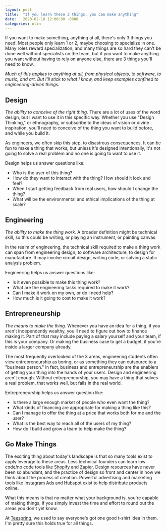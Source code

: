 ```yaml
---
layout: post
title:  "If you learn these 3 things, you can make anything"
date:   2020-02-18 12:00:00 -0800
categories: olin
---
```


If you want to make something, anything at all, there's only 3 things you need. Most people only learn 1 or 2, maybe choosing to specialize in one. Many roles reward specialization, and many things are so hard they can't be done well without specialists on the team, but if you want to make anything you want without having to rely on anyone else, there are 3 things you'll need to know.

*Much of this applies to anything at all, from physical objects, to software, to music, and art. But I'll stick to what I know, and keep examples confined to engineering-driven things.*

## Design
_The ability to conceive of the right thing._ There are a lot of uses of the word design, but I want to use it in this specific way. Whether you use "Design Thinking," or ethnography, or subscribe to the ideas of vision or divine inspiration, you'll need to conceive of the thing you want to build before, and while you build it.

As engineers, we often skip this step, to disastrous consequences. It can be fun to make a thing that works, but unless it's designed intentionally, it's not going to solve a real problem and no one is going to want to use it.

Design helps us answer questions like:

* Who is the user of this thing?
* How do they want to interact with the thing? How should it look and feel?
* When I start getting feedback from real users, how should I change the thing?
* What will be the environmental and ethical implications of the thing at scale?

## Engineering
_The ability to make the thing work._ A broader definition might be technical skill, so this could be writing, or playing an instrument, or painting canvas.

In the realm of engineering, the technical skill required to make a thing work can span from engineering design, to software architecture, to design for manufacture. It may involve circuit design, writing code, or solving a static analysis problem.

Engineering helps us answer questions like:

* Is it even possible to make this thing work?
* What are the engineering tasks required to make it work?
* Can I make it work on my own, or do I need help?
* How much is it going to cost to make it work?

## Entrepreneurship
_The means to make the thing._ Whenever you have an idea for a thing, if you aren't independently wealthy, you'll need to figure out how to finance making it. Part of that may include paying a salary yourself and your team, if this is your company. Or making the business case to get a budget, if you're inside a larger company already.

The most frequently overlooked of the 3 areas, engineering students often view entrepreneurship as boring, or as something they can outsource to a "business person." In fact, business and entrepreneurship are the enablers of getting your thing into the hands of your users. Design and engineering aren't enough. Without entrepreneurship, you may have a thing that solves a real problem, that works well, but fails in the real world.

Entrepreneurship helps us answer question like:

* Is there a large enough market of people who even want the thing?
* What kinds of financing are appropriate for making a thing like this?
* Can I manage to offer the thing at a price that works both for me and the user?
* What is the best way to reach all of the users of my thing?
* How do I build and grow a team to help make the thing?

## Go Make Things
The exciting thing about today's landscape is that so many tools exist to apply leverage to these areas. Less technical founders can learn low code/no code tools like [Shopify](https://shopify.com) and [Zapier](https://zapier.com). Design resources have never been so abundant, and the practice of design so front and center in how we think about the process of creation. Powerful advertising and marketing tools like [Instagram Ads](https://business.instagram.com/advertising/) and [Hubspot](https://hubspot.com) exist to help distribute products online.

What this means is that no matter what your background is, you're capable of making things, if you simply invest the time and effort to round out the areas you don't yet know.

At [Teespring](https://teespring.com), we used to say everyone's got one good t-shirt idea in them. I'm pretty sure this holds true for all things.
